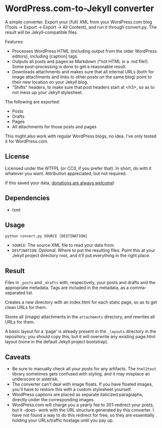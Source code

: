 # WordPress.com-to-Jekyll converter

A simple converter. Export your (full) XML from your WordPress.com blog (Tools -> Export -> Export -> All Content), and run it through convert.py. The result will be Jekyll-compatible files.

Features:

* Processes WordPress HTML (including output from the older WordPress editors), including [caption] tags.
* Outputs all posts and pages as Markdown (*not HTML in a .md file!). Some post-processing is done to get a reasonable result.
* Downloads attachments and makes sure that all internal URLs (both for image attachments and links to other posts on the same blog) point to their new location on your Jekyll blog.
* "Shifts" headers, to make sure that post headers start at &lt;h3&gt;, so as to not mess up your Jekyll stylesheet.

The following are exported:

* Posts
* Drafts
* Pages
* All attachments for those posts and pages

This might also work with regular WordPress blogs, no idea. I've only tested it for WordPress.com.

## License

Licensed under the WTFPL (or CC0, if you prefer that). In short, do with it whatever you want. Attribution appreciated, but not required.

If this saved your data, [donations are always welcome](http://cryto.net/~joepie91/donate.html)!

## Dependencies

* lxml

## Usage

	python convert.py SOURCE [DESTINATION]

* `SOURCE`: The source XML file to read your data from.
* `DESTINATION`: *Optional.* Where to put the resulting files. Point this at your Jekyll project directory root, and it'll put everything in the right place.

## Result

Files in `_posts` and `_drafts` with, respectively, your posts and drafts and the appropriate metadata. Tags are included in the metadata, as a comma-separated list.

Creates a new directory with an index.html for each static page, so as to get clean URLs for them.

Stores all (image) attachments in the `attachments` directory, and rewrites all URLs for them.

A basic layout for a 'page' is already present in the `_layouts` directory in the repository; you should copy this, but it will overwrite any existing page.html layout (none in the default Jekyll project bootstrap).

## Caveats

* Be sure to manually check all your posts for any artifacts. The `html2text` library sometimes gets confused with styling, and it may misplace an underscore or asterisk.
* The converter can't deal with image floats. If you have floated images, you'll have to restore this with a custom stylesheet yourself.
* WordPress captions are placed as separate italicized paragraphs, directly under the corresponding images.
* WordPress.com will charge you a yearly fee to 301-redirect your posts, but it -does- work with the URL structure generated by this converter. I have not found a way to do this redirect for free, so they are essentially holding your URLs/traffic hostage until you pay up.
